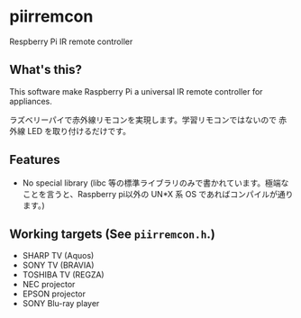 # piirremcon
Respberry Pi IR remote controller

## What's this?

This software make Raspberry Pi a universal IR remote controller
for appliances.

ラズベリーパイで赤外線リモコンを実現します。学習リモコンではないので
赤外線 LED を取り付けるだけです。

## Features

  - No special library (libc 等の標準ライブラリのみで書かれています。極端なことを言うと、Raspberry pi以外の UN*X 系 OS であればコンパイルが通ります。)


## Working targets (See `piirremcon.h`.)

  - SHARP TV (Aquos)
  - SONY TV (BRAVIA)
  - TOSHIBA TV (REGZA)
  - NEC projector
  - EPSON projector
  - SONY Blu-ray player


